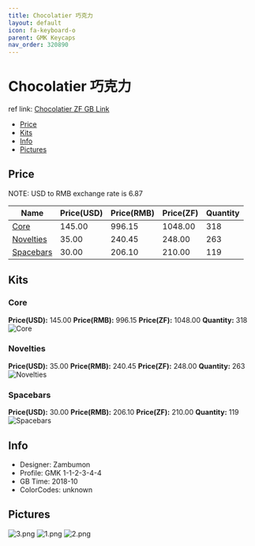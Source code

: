 ```yaml
---
title: Chocolatier 巧克力
layout: default
icon: fa-keyboard-o
parent: GMK Keycaps
nav_order: 320890
---
```


# Chocolatier 巧克力

ref link: [Chocolatier ZF GB Link](https://www.zfrontier.com/m/4835)

* [Price](#price)
* [Kits](#kits)
* [Info](#info)
* [Pictures](#pictures)


## Price  
NOTE: USD to RMB exchange rate is 6.87

| Name          | Price(USD)    |  Price(RMB) |  Price(ZF) | Quantity |
| ------------- | ------------- |  ---------- |  --------- | -------- |
|[Core](#core)|145.00|996.15|1048.00|318|
|[Novelties](#novelties)|35.00|240.45|248.00|263|
|[Spacebars](#spacebars)|30.00|206.10|210.00|119|


## Kits
### Core
**Price(USD):** 145.00    **Price(RMB):** 996.15    **Price(ZF):** 1048.00  **Quantity:** 318 
<img src="{{ 'assets/images/gmk-keycaps/chocolatier/kits_pics/core.png' | relative_url }}" alt="Core" class="image featured">

### Novelties
**Price(USD):** 35.00    **Price(RMB):** 240.45    **Price(ZF):** 248.00   **Quantity:** 263 
<img src="{{ 'assets/images/gmk-keycaps/chocolatier/kits_pics/novelties.png' | relative_url }}" alt="Novelties" class="image featured">

### Spacebars
**Price(USD):** 30.00    **Price(RMB):** 206.10    **Price(ZF):** 210.00    **Quantity:** 119
<img src="{{ 'assets/images/gmk-keycaps/chocolatier/kits_pics/spacebars.png' | relative_url }}" alt="Spacebars" class="image featured">


## Info
* Designer: Zambumon
* Profile: GMK 1-1-2-3-4-4
* GB Time: 2018-10
* ColorCodes: unknown


## Pictures
<img src="{{ 'assets/images/gmk-keycaps/chocolatier/rendering_pics/3.png' | relative_url }}" alt="3.png" class="image featured">
<img src="{{ 'assets/images/gmk-keycaps/chocolatier/rendering_pics/1.png' | relative_url }}" alt="1.png" class="image featured">
<img src="{{ 'assets/images/gmk-keycaps/chocolatier/rendering_pics/2.png' | relative_url }}" alt="2.png" class="image featured">
